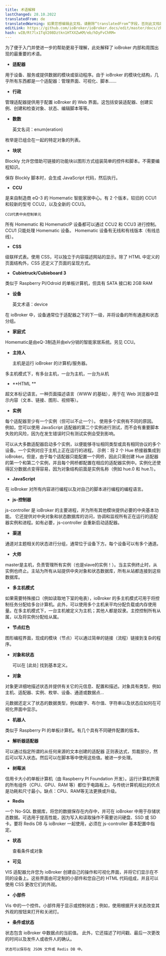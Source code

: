 ```yaml
---
title: 术语解释
lastChanged: 28.10.2022
translatedFrom: de
translatedWarning: 如果您想编辑此文档，请删除“translatedFrom”字段，否则此文档将再次自动翻译
editLink: https://github.com/ioBroker/ioBroker.docs/edit/master/docs/zh-cn/basics/glossary.md
hash: wIB/Rt7lx1TqV208Dztkn1HTXXZwKM/eb/hDyFvChRM=
---
```

为了便于入门并使进一步的帮助更易于理解，此处解释了 ioBroker 内部和周围出现的最重要的术语。

* **适配器**

用于设备、服务或提供数据的模块或驱动程序。由于 ioBroker 的模块化结构，几乎所有东西都是一个适配器：管理界面、可视化、脚本......

* **行政**

管理适配器提供用于配置 ioBroker 的 Web 界面。这包括安装适配器、创建实例、创建和检查对象、状态、编辑脚本等等。

* **数数**

    英文名词：enum(eration)

枚举是已组合在一起的特定对象的列表。

* **块状**

Blockly 允许您借助可链接的功能块以图形方式组装简单的控件和脚本。不需要编程知识。

保存 Blockly 脚本时，会生成 JavaScript 代码，然后执行。

* **CCU**

是来自制造商 eQ-3 的 Homematic 智能家居中心。有 2 个版本，较旧的 CCU1 和较新的型号 CCU2，以及全新的 CCU3。

    CCU代表中央控制单元

所有 Homematic 和 HomematicIP 设备都可以通过 CCU2 和 CCU3 进行控制。 CCU1 只能处理 Homematic 设备。
Homematic 设备有无线和有线版本（有线总线）。

* **CSS**

级联样式表。使用 CSS，可以独立于内容描述网站的显示。除了 HTML 中定义的页面结构外，CSS 还定义了页面的呈现方式。

* **Cubietruck/Cubieboard 3**

类似于 Raspberry PI/Odroid 的单板计算机，但具有 SATA 接口和 2GB RAM

* **设备**

    英文术语：device

在 ioBroker 中，设备通常位于适配器之下的下一级，并将设备的所有通道和状态分组。

* **家庭式**

Homematic是由eQ-3制造并由elv分销的智能家居系统。另见 CCU。

* **主持人**

    主机是运行 ioBroker 的计算机/服务器。

多主机模式下，有多台主机，一台为主机，一台为从机

* **HTML **

超文本标记语言。一种页面描述语言（WWW 的基础），用于在 Web 浏览器中显示内容（文本、链接、图形、视频等）。

* **实例**

每个适配器至少有一个实例（但可以不止一个）。
使用多个实例有不同的原因。
例如，您可以使用 JavaScript 适配器的第二个实例进行测试，而不会有重要脚本失败的风险，因为在发生错误时只有测试实例会受到影响。

可以从大多数适配器启动多个实例，以便能够寻址相同类型或具有相同协议的多个设备。一个实例对应于主机上正在运行的进程。
示例：将 2 个 Hue 桥接器集成到 ioBroker。但是，由于每个适配器只能配置一个网桥，因此只需创建 Hue 适配器的第一个和第二个实例，并且每个网桥都配置在相应的适配器实例中。实例化还使得区分数据点变得容易，因为对象结构前面是实例名称（例如 hue.0 和 hue.1）。

* **JavaScript**

在 ioBroker 对所有内容进行编程以及对自己的脚本进行编程的编程语言。

* **js-控制器**

js-controller 是 ioBroker 的主要进程，并为所有其他模块提供必要的中央基本功能。
它还提供对中央对象和状态数据库的访问，协调和监视所有正在运行的适配器实例和进程。如有必要，js-controller 会重新启动适配器。

* **渠道**

通道对主题相关的状态进行分组，通常位于设备下方。每个设备可以有多个通道。

* **大师**

master是主机，负责管理所有实例（也是slave的实例！）。当主实例终止时，从实例也终止。主站为所有从站提供中央对象和状态数据库，所有从站都连接到这些数据库。

* **多主机模式**

如果需要特殊接口（例如读取地下室的电表），ioBroker 的多主机模式可用于将控制任务分配给多台计算机。此外，可以使用多个主机来平均分配负载或内存使用量。在多主机模式下，一台主机被定义为主机；其他人都是奴隶。主控控制所有从属，以及将实例分配给从属。

* **节点红色**

图形编程界面，现成的模块（节点）可以通过简单的链接（流程）链接到复杂的程序。

* **对象和状态**

    可以在 [此处] 找到基本定义。

* **对象**

对象更详细地描述状态并提供有关它的元信息、配置和描述。对象具有类型，例如主机、适配器、实例、枚举、设备、通道或数据点...

元数据还定义了状态的数据类型，例如数字、布尔值、字符串以及状态应如何在可视化界面中显示。

* **机器人**

类似于 Raspberry PI 的单板计算机。有几个具有不同硬件配置的版本。

* **解析器适配器**

可以通过指定所谓的从任何来源的文本创建的适配器
正则表达式，剪裁部分，然后可以写入状态。然后可以在脚本等中使用这些值。被进一步处理。

* **树莓派**

信用卡大小的单板计算机（由 Raspberry PI Foundation 开发）。运行计算机所需的所有组件（CPU、GPU、RAM 等）都位于电路板上。与传统计算机相比的优点是功耗和尺寸最小。缺点：CPU、RAM等无法更换或升级。

* **Redis**

一个 No-SQL 数据库，将您的数据保存在内存中，并可在 ioBroker 中用于存储状态数据。可选用于提高性能，因为写入和读取操作不需要访问硬盘、SSD 或 SD 卡。要将 Redis DB 与 ioBroker 一起使用，必须在 js-controller 基本配置中指定。

* **状态**

    查看条件或对象

* **可见**

VIS 适配器允许您为 ioBroker 创建自己的操作和可视化界面，并将它们显示在不同的设备上。这些界面由可定制的小部件和您自己的 HTML 代码组成，并且可以使用 CSS 更改它们的外观。

* **小部件**

Vis 中的一个控件。小部件用于显示或控制状态；例如，使用根据开关状态改变其外观的按钮来打开和关闭灯。

* **条件或状态**

状态包含 ioBroker 中数据点的当前值。
此外，它还描述了时间戳、最后一次更改的时间以及发件人或收件人的确认。

    状态可以保存在 JSON 文件或 Redis DB 中。

[hier]: https://github.com/ioBroker/ioBroker.docs/blob/master/docs/en/dev/objectsschema.md